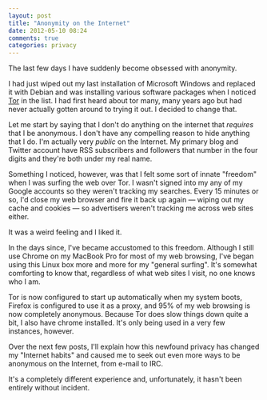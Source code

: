 ```yaml
---
layout: post
title: "Anonymity on the Internet"
date: 2012-05-10 08:24
comments: true
categories: privacy
---
```


The last few days I have suddenly become obsessed with anonymity.

I had just wiped out my last installation of Microsoft Windows and replaced it with Debian and was installing various software packages when I noticed [Tor](https://www.torproject.org/) in the list. I had first heard about tor many, many years ago but had never actually gotten around to trying it out. I decided to change that.

Let me start by saying that I don't do anything on the internet that *requires* that I be anonymous. I don't have any compelling reason to hide anything that I do. I'm actually very *public* on the Internet. My primary blog and Twitter account have RSS subscribers and followers that number in the four digits and they're both under my real name.

Something I noticed, however, was that I felt some sort of innate "freedom" when I was surfing the web over Tor. I wasn't signed into my any of my Google accounts so they weren't tracking my searches. Every 15 minutes or so, I'd close my web browser and fire it back up again &#8212; wiping out my cache and cookies &#8212; so advertisers weren't tracking me across web sites either.

It was a weird feeling and I liked it.

In the days since, I've became accustomed to this freedom. Although I still use Chrome on my MacBook Pro for most of my web browsing, I've began using this Linux box more and more for my "general surfing". It's somewhat comforting to know that, regardless of what web sites I visit, no one knows who I am.

Tor is now configured to start up automatically when my system boots, Firefox is configured to use it as a proxy, and 95% of my web browsing is now completely anonymous. Because Tor does slow things down quite a bit, I also have chrome installed. It's only being used in a very few instances, however.

Over the next few posts, I'll explain how this newfound privacy has changed my "Internet habits" and caused me to seek out even more ways to be anonymous on the Internet, from e-mail to IRC.

It's a completely different experience and, unfortunately, it hasn't been entirely without incident.
